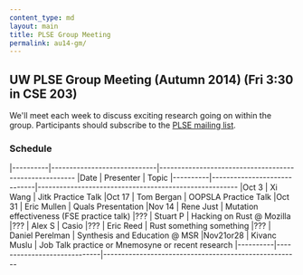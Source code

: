 ```yaml
---
content_type: md
layout: main
title: PLSE Group Meeting
permalink: au14-gm/
---
```


## UW PLSE Group Meeting (Autumn 2014) (Fri 3:30 in CSE 203)


We'll meet each week to discuss exciting research going on within the
group.  Participants should subscribe to the
[PLSE mailing list](https://mailman.cs.washington.edu/mailman/listinfo/plse).

### Schedule

|----------|-----------------------------|-------------------------------------------------------
|Date      | Presenter                   | Topic
|----------|-----------------------------|-------------------------------------------------------
|Oct 3     |  Xi Wang                    |  Jitk Practice Talk
|Oct 17    |  Tom Bergan                 |  OOPSLA Practice Talk
|Oct 31    |  Eric Mullen                |  Quals Presentation
|Nov 14    |  Rene Just                  |  Mutation effectiveness (FSE practice talk)
|???       |  Stuart P                   |  Hacking on Rust @ Mozilla
|???       |  Alex S                     |  Casio
|???       |  Eric Reed                  |  Rust something something
|???       |  Daniel Perelman            |  Synthesis and Education @ MSR
|Nov21or28 |  Kivanc Muslu               |  Job Talk practice or Mnemosyne or recent research
|----------|-----------------------------|------------------------------------------------------
